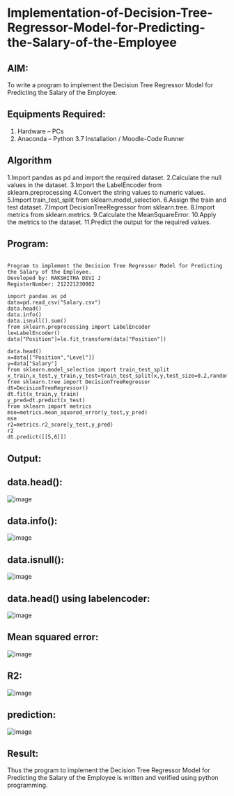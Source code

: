 # Implementation-of-Decision-Tree-Regressor-Model-for-Predicting-the-Salary-of-the-Employee

## AIM:
To write a program to implement the Decision Tree Regressor Model for Predicting the Salary of the Employee.

## Equipments Required:
1. Hardware – PCs
2. Anaconda – Python 3.7 Installation / Moodle-Code Runner

## Algorithm
1.Import pandas as pd and import the required dataset.
2.Calculate the null values in the dataset.
3.Import the LabelEncoder from sklearn.preprocessing
4.Convert the string values to numeric values.
5.Import train_test_split from sklearn.model_selection.
6.Assign the train and test dataset.
7.Import DecisionTreeRegressor from sklearn.tree.
8.Import metrics from sklearn.metrics.
9.Calculate the MeanSquareError.
10.Apply the metrics to the dataset.
11.Predict the output for the required values.
## Program:
```

Program to implement the Decision Tree Regressor Model for Predicting the Salary of the Employee.
Developed by: RAKSHITHA DEVI J
RegisterNumber: 212221230082

import pandas as pd
data=pd.read_csv("Salary.csv")
data.head()
data.info()
data.isnull().sum()
from sklearn.preprocessing import LabelEncoder
le=LabelEncoder()
data["Position"]=le.fit_transform(data["Position"])

data.head()
x=data[["Position","Level"]]
y=data["Salary"]
from sklearn.model_selection import train_test_split
x_train,x_test,y_train,y_test=train_test_split(x,y,test_size=0.2,random_state=2)
from sklearn.tree import DecisionTreeRegressor
dt=DecisionTreeRegressor()
dt.fit(x_train,y_train)
y_pred=dt.predict(x_test)
from sklearn import metrics
mse=metrics.mean_squared_error(y_test,y_pred)
mse
r2=metrics.r2_score(y_test,y_pred)
r2
dt.predict([[5,6]])

```

## Output:
## data.head():
![image](https://user-images.githubusercontent.com/94165326/173088297-ede45bc9-690f-4ea4-8d68-ccda259a3c57.png)


## data.info():
![image](https://user-images.githubusercontent.com/94165326/173088343-5192c32b-1c13-4de2-bce2-de132cd1688e.png)


## data.isnull():
![image](https://user-images.githubusercontent.com/94165326/173088392-95e5a517-b303-4b0f-8c25-3c97b1e0f4ef.png)


## data.head() using labelencoder:
![image](https://user-images.githubusercontent.com/94165326/173088429-7800fa18-77bd-4b3e-8f95-f1615c585837.png)


## Mean squared error:
![image](https://user-images.githubusercontent.com/94165326/173088634-013a754f-3362-4d07-8370-9795d5507b60.png)


## R2:
![image](https://user-images.githubusercontent.com/94165326/173088669-556a4a6b-be87-48bb-92b6-328f15ea8939.png)


## prediction:
![image](https://user-images.githubusercontent.com/94165326/173088717-5cf102b8-2d91-493f-88fb-126b9758e9df.png)




## Result:
Thus the program to implement the Decision Tree Regressor Model for Predicting the Salary of the Employee is written and verified using python programming.
